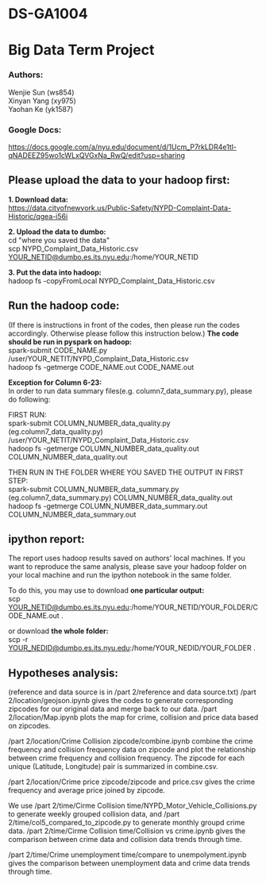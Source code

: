 
# DS-GA1004   
# Big Data Term Project

### Authors:  
Wenjie Sun (ws854)  
Xinyan Yang (xy975)  
Yaohan Ke (yk1587)  

### Google Docs: 
https://docs.google.com/a/nyu.edu/document/d/1Ucm_P7rkLDR4e1tl-qNADEEZ95wo1cWLxQVGxNa_RwQ/edit?usp=sharing

## Please upload the data to your hadoop first: 

**1. Download data:**  
https://data.cityofnewyork.us/Public-Safety/NYPD-Complaint-Data-Historic/qgea-i56i

**2. Upload the data to dumbo:**  
cd "where you saved the data"  
scp NYPD_Complaint_Data_Historic.csv YOUR_NETID@dumbo.es.its.nyu.edu:/home/YOUR_NETID

**3. Put the data into hadoop:**  
hadoop fs -copyFromLocal NYPD_Complaint_Data_Historic.csv 

## Run the hadoop code:
(If there is instructions in front of the codes, then please run the codes accordingly. Otherwise please follow this instruction below.)
**The code should be run in pyspark on hadoop:**  
spark-submit CODE_NAME.py /user/YOUR_NETIT/NYPD_Complaint_Data_Historic.csv  
hadoop fs -getmerge CODE_NAME.out CODE_NAME.out

**Exception for Column 6-23:**  
In order to run data summary files(e.g. column7_data_summary.py), please do following:     

FIRST RUN:  
spark-submit COLUMN_NUMBER_data_quality.py (eg.column7_data_quality.py) /user/YOUR_NETIT/NYPD_Complaint_Data_Historic.csv  
hadoop fs -getmerge COLUMN_NUMBER_data_quality.out COLUMN_NUMBER_data_quality.out

THEN RUN IN THE FOLDER WHERE YOU SAVED THE OUTPUT IN FIRST STEP:  
spark-submit COLUMN_NUMBER_data_summary.py (eg.column7_data_summary.py) COLUMN_NUMBER_data_quality.out  
hadoop fs -getmerge COLUMN_NUMBER_data_summary.out COLUMN_NUMBER_data_summary.out

## ipython report:

The report uses hadoop results saved on authors' local machines. If you want to reproduce the same analysis, please save your hadoop folder on your local machine and run the ipython notebook in the same folder.   

To do this, you may use to download **one particular output:**  
scp YOUR_NETID@dumbo.es.its.nyu.edu:/home/YOUR_NETID/YOUR_FOLDER/CODE_NAME.out .  

or download **the whole folder:**  
scp -r YOUR_NEDID@dumbo.es.its.nyu.edu:/home/YOUR_NEDID/YOUR_FOLDER .

## Hypotheses analysis:
(reference and data source is in /part 2/reference and data source.txt)
/part 2/location/geojson.ipynb gives the codes to generate corresponding zipcodes for our original data and merge back to our data. /part 2/location/Map.ipynb plots the map for crime, collision and price data based on zipcodes.

/part 2/location/Crime Collision zipcode/combine.ipynb combine the crime frequency and collision frequency data on zipcode and plot the relationship between crime frequency and collision frequency. The zipcode for each unique (Latitude, Longitude) pair is summarized in combine.csv.

/part 2/location/Crime price zipcode/zipcode and price.csv gives the crime frequency and average price joined by zipcode.

We use /part 2/time/Cirme Collision time/NYPD_Motor_Vehicle_Collisions.py to generate weekly grouped collision data, and /part 2/time/col5_compared_to_zipcode.py to generate monthly groupd crime data. /part 2/time/Cirme Collision time/Collision vs crime.ipynb gives the comparison between crime data and collision data trends through time.

/part 2/time/Crime unemployment time/compare to unempolyment.ipynb gives the comparison between unemployment data and crime data trends through time.

```python

```
